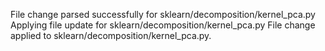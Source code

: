 File change parsed successfully for sklearn/decomposition/kernel_pca.py
Applying file update for sklearn/decomposition/kernel_pca.py
File change applied to sklearn/decomposition/kernel_pca.py.
